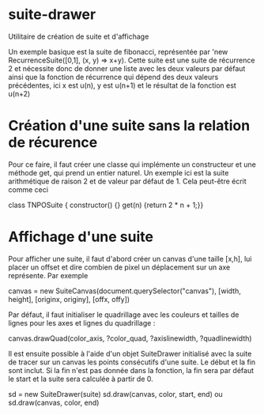 # suite-drawer

Utilitaire de création de suite et d'affichage

Un exemple basique est la suite de fibonacci, représentée par 'new RecurrenceSuite([0,1], (x, y) => x+y). Cette suite est une suite de récurrence 2 et nécessite donc de donner une liste avec les deux valeurs par défaut ainsi que la fonction de récurrence qui dépend des deux valeurs précédentes, ici x est u(n), y est u(n+1) et le résultat de la fonction est u(n+2)

# Création d'une suite sans la relation de récurence

Pour ce faire, il faut créer une classe qui implémente un constructeur et une méthode get, qui prend un entier naturel. Un exemple ici est la suite arithmétique de raison 2 et de valeur par défaut de 1. Cela peut-être écrit comme ceci

class TNPOSuite { constructor() {} get(n) {return 2 * n + 1;}}

# Affichage d'une suite

Pour afficher une suite, il faut d'abord créer un canvas d'une taille [x,h], lui placer un offset et dire combien de pixel un déplacement sur un axe représente. Par exemple

canvas = new SuiteCanvas(document.querySelector("canvas"), [width, height], [originx, originy], [offx, offy])

Par défaut, il faut initialiser le quadrillage avec les couleurs et tailles de lignes pour les axes et lignes du quadrillage :

canvas.drawQuad(color_axis, ?color_quad, ?axislinewidth, ?quadlinewidth)

Il est ensuite possible à l'aide d'un objet SuiteDrawer initialisé avec la suite de tracer sur un canvas les points consécutifs d'une suite. Le début et la fin sont inclut. Si la fin n'est pas donnée dans la fonction, la fin sera par défaut le start et la suite sera calculée à partir de 0.

sd = new SuiteDrawer(suite)
sd.draw(canvas, color, start, end) ou sd.draw(canvas, color, end)
